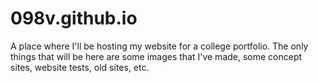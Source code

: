098v.github.io
==============

A place where I'll be hosting my website for a college portfolio.
The only things that will be here are some images that I've made,
some concept sites, website tests, old sites, etc.
